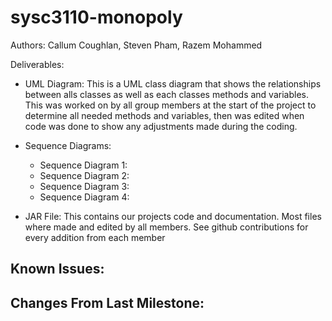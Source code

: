 # sysc3110-monopoly

Authors: Callum Coughlan, Steven Pham, Razem Mohammed

Deliverables:
  
  - UML Diagram: This is a UML class diagram that shows the relationships between alls classes as well as each classes
  methods and variables. This was worked on by all group members at the start of the project to determine all needed methods
  and variables, then was edited when code was done to show any adjustments made during the coding.
  
  - Sequence Diagrams:
    - Sequence Diagram 1:
    - Sequence Diagram 2:
    - Sequence Diagram 3:
    - Sequence Diagram 4:
    
  - JAR File: This contains our projects code and documentation. Most files where made and edited by all members. See github contributions for 
  every addition from each member
 
Known Issues:
  - 

Changes From Last Milestone:
  - 

